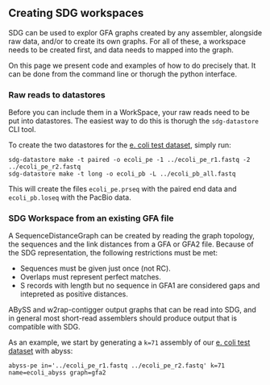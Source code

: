 ## Creating SDG workspaces

SDG can be used to explor GFA graphs created by any assembler, alongside raw data, and/or to create its own graphs. For all of these, a workspace needs to be created first, and data needs to mapped into the graph.

On this page we present code and examples of how to do precisely that. It can be done from the command line or thorugh the python interface.



### Raw reads to datastores

Before you can include them in a WorkSpace, your raw reads need to be put into datastores. The easiest way to do this is thorugh the `sdg-datastore` CLI tool.

To create the two datastores for the [e. coli test dataset](../datasets/datasets.md#E.-coli-paired-end-and-PacBio), simply run:

```shell
sdg-datastore make -t paired -o ecoli_pe -1 ../ecoli_pe_r1.fastq -2 ../ecoli_pe_r2.fastq
sdg-datastore make -t long -o ecoli_pb -L ../ecoli_pb_all.fastq
```

This will create the files `ecoli_pe.prseq` with the paired end data and `ecoli_pb.loseq` with the PacBio data.

### SDG Workspace from an existing GFA file

A SequenceDistanceGraph can be created by reading the graph topology, the sequences and the link distances from a GFA or GFA2 file. Because of the SDG representation, the following restrictions must be met:

* Sequences must be given just once (not RC).
* Overlaps must represent perfect matches.
* S records with length but no sequence in GFA1 are considered gaps and intepreted as positive distances.

ABySS and w2rap-contigger output graphs that can be read into SDG, and in general most short-read assemblers should produce output that is compatible with SDG.

As an example, we start by generating a `k=71` assembly of our [e. coli test dataset](../datasets/datasets.md#E.-coli-paired-end-and-PacBio) with abyss:

```shell
abyss-pe in='../ecoli_pe_r1.fastq ../ecoli_pe_r2.fastq' k=71 name=ecoli_abyss graph=gfa2
```



